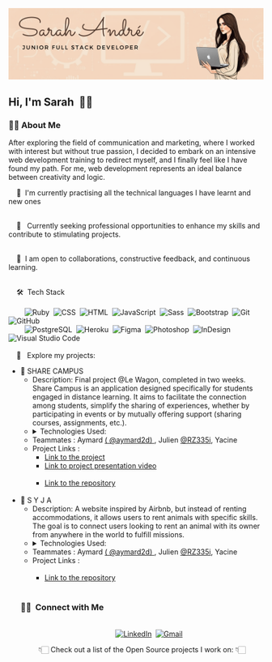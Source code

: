 

![banner](https://github.com/Sarahadre/sarahadre/blob/d0583727bcc7accf4606ae0bda69b90d533ddc0f/SARAH%20ANDRE%CC%81%20BANNER.svg)

## Hi, I'm Sarah &nbsp;👋🏻

<!-- Description -->

### 👩‍💻&nbsp;About Me

<p>
  After exploring the field of communication and marketing, where I worked with interest but without true passion, I decided to embark on an intensive web development training to   redirect myself, and I finally feel like I have found my path. For me, web development represents an ideal balance between creativity and logic.
</p>
&nbsp;&nbsp;&nbsp;&nbsp;🌱&nbsp; I'm currently practising all the technical languages I have learnt and new ones
<br>
<br>

&nbsp;&nbsp;&nbsp;&nbsp;💼 &nbsp; Currently seeking professional opportunities to enhance my skills and contribute to stimulating projects. 
<br>
<br>

&nbsp;&nbsp;&nbsp;&nbsp;👯&nbsp; I am open to collaborations, constructive feedback, and continuous learning.
<br>
<br>

&nbsp;&nbsp;&nbsp;&nbsp;🛠 &nbsp;Tech Stack 
<br>
<br>
  &nbsp;&nbsp;&nbsp;&nbsp;&nbsp;&nbsp;&nbsp;&nbsp;![Ruby](https://img.shields.io/badge/Ruby-CC342D?style=for-the-badge&logo=ruby&logoColor=white)&nbsp;
  ![CSS](https://img.shields.io/badge/CSS-1572B6?style=for-the-badge&logo=css3&logoColor=white)&nbsp;
  ![HTML](https://img.shields.io/badge/HTML-E34F26?style=for-the-badge&logo=html5&logoColor=white)&nbsp;
  ![JavaScript](https://img.shields.io/badge/JavaScript-F7DF1E?style=for-the-badge&logo=javascript&logoColor=black)&nbsp;
  ![Sass](https://img.shields.io/badge/Sass-CC6699?style=for-the-badge&logo=sass&logoColor=white)&nbsp;
  ![Bootstrap](https://img.shields.io/badge/Bootstrap-563D7C?style=for-the-badge&logo=bootstrap&logoColor=white)&nbsp;
  ![Git](https://img.shields.io/badge/Git-F05032?style=for-the-badge&logo=git&logoColor=white)&nbsp;
  ![GitHub](https://img.shields.io/badge/GitHub-181717?style=for-the-badge&logo=github&logoColor=white)&nbsp;
  <br>
  &nbsp;&nbsp;&nbsp;&nbsp;&nbsp;&nbsp;&nbsp;&nbsp;![PostgreSQL](https://img.shields.io/badge/PostgreSQL-336791?style=for-the-badge&logo=postgresql&logoColor=white)&nbsp;
  ![Heroku](https://img.shields.io/badge/Heroku-430098?style=for-the-badge&logo=heroku&logoColor=white)&nbsp;
  ![Figma](https://img.shields.io/badge/Figma-F24E1E?style=for-the-badge&logo=figma&logoColor=white)&nbsp;
  ![Photoshop](https://img.shields.io/badge/Photoshop-31A8FF?style=for-the-badge&logo=adobe-photoshop&logoColor=white)&nbsp;
  ![InDesign](https://img.shields.io/badge/InDesign-FF3366?style=for-the-badge&logo=adobe-indesign&logoColor=white)&nbsp;
  ![Visual Studio Code](https://img.shields.io/badge/Visual%20Studio%20Code-007ACC?style=for-the-badge&logo=visual-studio-code&logoColor=white)
  <br>
  <br>
  &nbsp;&nbsp;&nbsp;&nbsp;🚧 &nbsp; Explore my projects: 
  <br>
    <ul>
      <li>
        :busts_in_silhouette:&nbsp;SHARE CAMPUS
          <ul>
            <li>
               Description: Final project @Le Wagon, completed in two weeks. Share Campus is an application designed specifically for students engaged in distance learning. It                    aims to facilitate the connection among students, simplify the sharing of experiences, whether by participating in events or by mutually offering support (sharing                  courses, assignments, etc.).
            </li>
            <li> <details><summary>Technologies Used:</summary>     
               <ul>
                  <li>Ruby on Rails </li> <li>PostgreSQL</li> <li>Javascript</li> <li>Cloudinary</li> <li>Devise</li> <li>ActionCable</li> <li>Heroku</li> <li>Figma</li>            
              </ul>
            </details></li>
            <li>
              Teammates : Aymard  <a href= "https://github.com/aymard2d"> ( @aymard2d) </a> , Julien <a href="https://github.com/RZ335i"> @RZ335i</a>, Yacine
            </li>
            <li>
              Project Links :
              <ul> 
                  <li>
                  <a href="https://www.share-campus.site/"> Link to the project </a>
                </li> 
                <li>
                  <a href="https://www.youtube.com/watch?v=nUlu_WYCTY4&ab_channel=LeWagon"> Link to project presentation video </a>
                </li>  
                <li>
                  <a href="https://github.com/aymard2d/share-campus"> Link to the repository </a>
                </li> 
              </ul>
            </li>
          </ul> 
           </li>
        <br>
           <li>
           	:fox_face:&nbsp;S Y J A
          <ul>
            <li>
               Description: A website inspired by Airbnb, but instead of renting accommodations, it allows users to rent animals with specific skills. The goal is to connect users                 looking to rent an animal with its owner from anywhere in the world to fulfill missions.
            </li>
            <li> <details><summary>Technologies Used:</summary>     
               <ul>
                  <li>Ruby on Rails </li> <li>PostgreSQL</li> <li>Javascript</li> <li>Cloudinary</li> <li>Devise</li> <li>Mapbox</li> <li>Heroku</li> <li>Figma</li>            
              </ul>
            </details></li>
            <li>
              Teammates : Aymard  <a href= "https://github.com/aymard2d"> ( @aymard2d) </a> , Julien <a href="https://github.com/RZ335i"> @RZ335i</a>, Yacine
            </li>
            <li>
              Project Links :
              <ul>  
                <li>
                  <a href="https://github.com/aymard2d/_best_biche_eu"> Link to the repository </a>
                </li> 
              </ul>
            </li>
           </li>  
        </ul>
  
             
### 🤝🏻 &nbsp;Connect with Me

<p align="center">
<br>
&nbsp;&nbsp;&nbsp;&nbsp;&nbsp;&nbsp;&nbsp;&nbsp;<a href="https://www.linkedin.com/in/sarah-andré-00520b91"><img src="https://img.shields.io/badge/Sarah%20André-%230077B5.svg?&style=for-the-badge&logo=linkedin&logoColor=white" alt="LinkedIn" /></a>&nbsp;
<a href="mailto:sarahandrre@gmail.com?subject=Hola%20Sumanth"><img src="https://img.shields.io/badge/sarahandrre@gmail.com-%23D14836.svg?&style=for-the-badge&logo=gmail&logoColor=white" alt="Gmail"/></a>&nbsp;
</p>

<p align="center">
👇🏻 Check out a list of the Open Source projects I work on: 👇🏻
</p>

